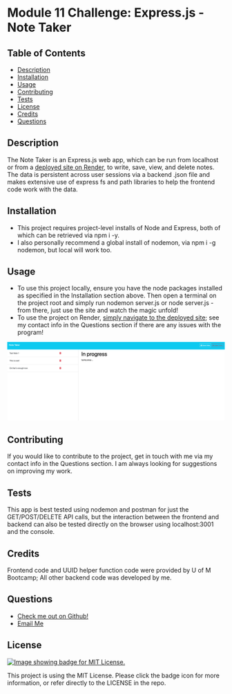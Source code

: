 # Module 11 Challenge: Express.js - Note Taker

  ## Table of Contents
  - [Description](#description)
  - [Installation](#installation)
  - [Usage](#usage)
  - [Contributing](#contributing)
  - [Tests](#tests)
  - [License](#license)
  - [Credits](#credits)
  - [Questions](#questions)

  ## Description
  The Note Taker is an Express.js web app, which can be run from localhost or from a [deployed site on Render](https://note-taker-n2wc.onrender.com/), to write, save, view, and delete notes. The data is persistent across user sessions via a backend .json file and makes extensive use of express fs and path libraries to help the frontend code work with the data.

  ## Installation
  - This project requires project-level installs of Node and Express, both of which can be retrieved via npm i -y.
  - I also personally recommend a global install of nodemon, via npm i -g nodemon, but local will work too.

  ## Usage
  - To use this project locally, ensure you have the node packages installed as specified in the Installation section above. Then open a terminal on the project root and simply run nodemon server.js or node server.js - from there, just use the site and watch the magic unfold!
  - To use the project on Render, [simply navigate to the deployed site](https://note-taker-n2wc.onrender.com/); see my contact info in the Questions section if there are any issues with the program!

  ![Image](./deployed-screenshot.png)

  ## Contributing
  If you would like to contribute to the project, get in touch with me via my contact info in the Questions section. I am always looking for suggestions on improving my work.

  ## Tests
  This app is best tested using nodemon and postman for just the GET/POST/DELETE API calls, but the interaction between the frontend and backend can also be tested directly on the browser using localhost:3001 and the console.
  
  ## Credits
  Frontend code and UUID helper function code were provided by U of M Bootcamp; All other backend code was developed by me.
    
  ## Questions
  - [Check me out on Github!](https://www.github.com/floatingpoint-exaflop)
  - [Email Me](mailto:timscallon1@gmail.com?subject=Hello!)

  ## License
  [![Image showing badge for MIT License.](https://img.shields.io/badge/License-MIT_License-blue)](https://mit-license.org/)
  
  This project is using the MIT License. Please click the badge icon for more information, or refer directly to the LICENSE in the repo.